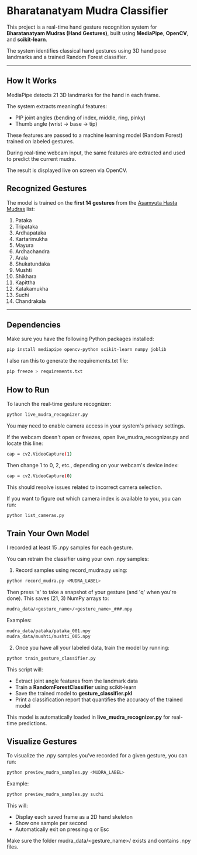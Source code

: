 # Bharatanatyam Mudra Classifier

This project is a real-time hand gesture recognition system for **Bharatanatyam Mudras (Hand Gestures)**, built using **MediaPipe**, **OpenCV**, and **scikit-learn**.

The system identifies classical hand gestures using 3D hand pose landmarks and a trained Random Forest classifier.

---

## How It Works

MediaPipe detects 21 3D landmarks for the hand in each frame.

The system extracts meaningful features:
- PIP joint angles (bending of index, middle, ring, pinky)
- Thumb angle (wrist → base → tip)

These features are passed to a machine learning model (Random Forest) trained on labeled gestures.

During real-time webcam input, the same features are extracted and used to predict the current mudra.

The result is displayed live on screen via OpenCV.

## Recognized Gestures

The model is trained on the **first 14 gestures** from the [Asamyuta Hasta Mudras](https://www.natyasutraonline.com/picture-gallery/asamyuta-hasta-bharatanatyam) list:

1. Pataka  
2. Tripataka  
3. Ardhapataka  
4. Kartarimukha  
5. Mayura  
6. Ardhachandra  
7. Arala  
8. Shukatundaka 
9. Mushti  
10. Shikhara  
11. Kapittha  
12. Katakamukha  
13. Suchi  
14. Chandrakala  

---

## Dependencies

Make sure you have the following Python packages installed:

```bash
pip install mediapipe opencv-python scikit-learn numpy joblib
```

I also ran this to generate the requirements.txt file:

```bash
pip freeze > requirements.txt                       
```

## How to Run

To launch the real-time gesture recognizer:

```bash
python live_mudra_recognizer.py
```

You may need to enable camera access in your system's privacy settings.

If the webcam doesn't open or freezes, open live_mudra_recognizer.py and locate this line:

```bash
cap = cv2.VideoCapture(1)
```

Then change 1 to 0, 2, etc., depending on your webcam's device index:
```bash
cap = cv2.VideoCapture(0)
```

This should resolve issues related to incorrect camera selection.

If you want to figure out which camera index is available to you, you can run: 

```bash
python list_cameras.py
```

## Train Your Own Model

I recorded at least 15 .npy samples for each gesture.

You can retrain the classifier using your own .npy samples:

1. Record samples using record_mudra.py using:

```bash
python record_mudra.py <MUDRA_LABEL>
```

Then press 's' to take a snapshot of your gesture (and 'q' when you're done). This saves (21, 3) NumPy arrays to:

```bash
mudra_data/<gesture_name>/<gesture_name>_###.npy
```

Examples:

```bash
mudra_data/pataka/pataka_001.npy
mudra_data/mushti/mushti_005.npy
```

2. Once you have all your labeled data, train the model by running:

```bash
python train_gesture_classifier.py
```

This script will:
- Extract joint angle features from the landmark data
- Train a **RandomForestClassifier** using scikit-learn
- Save the trained model to **gesture_classifier.pkl**
- Print a classification report that quantifies the accuracy of the trained model

This model is automatically loaded in **live_mudra_recognizer.py** for real-time predictions.

## Visualize Gestures

To visualize the .npy samples you’ve recorded for a given gesture, you can run:

```bash
python preview_mudra_samples.py <MUDRA_LABEL>
```

Example:

```bash
python preview_mudra_samples.py suchi
```

This will:
- Display each saved frame as a 2D hand skeleton
- Show one sample per second
- Automatically exit on pressing q or Esc

Make sure the folder mudra_data/<gesture_name>/ exists and contains .npy files.